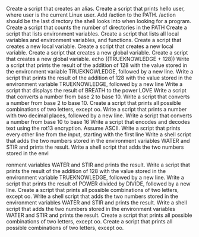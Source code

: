 Create a script that creates an alias.
Create a script that prints hello user, where user is the current Linux user.
Add /action to the PATH. /action should be the last directory the shell looks into when looking for a program.
Create a script that counts the number of directories in the PATH
Create a script that lists environment variables.
Create a script that lists all local variables and environment variables, and functions.
Create a script that creates a new local variable.
Create a script that creates a new local variable.
Create a script that creates a new global variable.
Create a script that creates a new global variable.
echo $(($TRUEKNOWLEDGE + 128))
Write a script that prints the result of the addition of 128 with the value stored in the environment variable TRUEKNOWLEDGE, followed by a new line.
Write a script that prints the result of the addition of 128 with the value stored in the environment variable TRUEKNOWLEDGE, followed by a new line
Write a script that displays the result of BREATH to the power LOVE
Write a script that converts a number from base 2 to base 10.
Write a script that converts a number from base 2 to base 10.
Create a script that prints all possible combinations of two letters, except oo.
Write a script that prints a number with two decimal places, followed by a new line.
Write a script that converts a number from base 10 to base 16
Write a script that encodes and decodes text using the rot13 encryption. Assume ASCII.
Write a script that prints every other line from the input, starting with the first line
Write a shell script that adds the two numbers stored in the environment variables WATER and STIR and prints the result.
Write a shell script that adds the two numbers stored in the envi

ronment variables WATER and STIR and prints the result.
Write a script that prints the result of the addition of 128 with the value stored in the environment variable TRUEKNOWLEDGE, followed by a new line.
Write a script that prints the result of POWER divided by DIVIDE, followed by a new line.
Create a script that prints all possible combinations of two letters, except oo.
Write a shell script that adds the two numbers stored in the environment variables WATER and STIR and prints the result.
Write a shell script that adds the two numbers stored in the environment variables WATER and STIR and prints the result.
Create a script that prints all possible combinations of two letters, except oo.
Create a script that prints all possible combinations of two letters, except oo.
